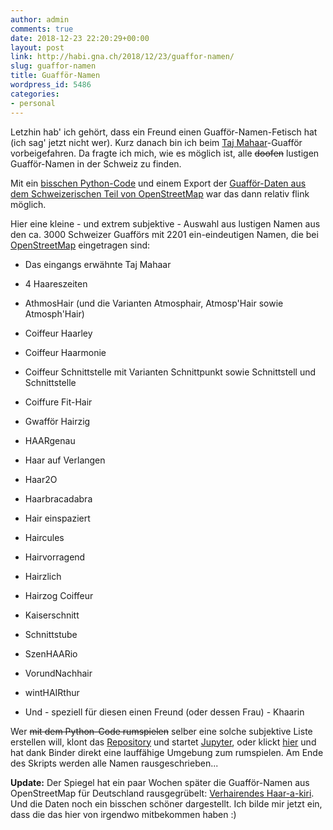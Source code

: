 ```yaml
---
author: admin
comments: true
date: 2018-12-23 22:20:29+00:00
layout: post
link: http://habi.gna.ch/2018/12/23/guaffor-namen/
slug: guaffor-namen
title: Guafför-Namen
wordpress_id: 5486
categories:
- personal
---
```


Letzhin hab' ich gehört, dass ein Freund einen Guafför-Namen-Fetisch hat (ich sag' jetzt nicht wer). Kurz danach bin ich beim [Taj Mahaar](https://tajmahaar.ch)-Guafför vorbeigefahren. Da fragte ich mich, wie es möglich ist, alle <del>doofen</del> lustigen Guafför-Namen in der Schweiz zu finden.




Mit ein [bisschen Python-Code](https://github.com/habi/stylish-stylists/blob/master/stylish-stylists.ipynb) und einem Export der [Guafför-Daten aus dem Schweizerischen Teil von OpenStreetMap](https://osm.li/Xt) war das dann relativ flink möglich.




Hier eine kleine - und extrem subjektive - Auswahl aus lustigen Namen aus den ca. 3000 Schweizer Guafförs mit 2201 ein-eindeutigen Namen, die bei [OpenStreetMap](https://www.openstreetmap.org/) eingetragen sind:






  * Das eingangs erwähnte Taj Mahaar


  * 4 Haareszeiten


  * AthmosHair (und die Varianten Atmosphair, Atmosp'Hair sowie Atmosph'Hair)


  * Coiffeur Haarley


  * Coiffeur Haarmonie


  * Coiffeur Schnittstelle mit Varianten Schnittpunkt sowie Schnittstell und Schnittstelle


  * Coiffure Fit-Hair


  * Gwafför Hairzig


  * HAARgenau


  * Haar auf Verlangen


  * Haar2O


  * Haarbracadabra


  * Hair einspaziert


  * Haircules


  * Hairvorragend


  * Hairzlich


  * Hairzog Coiffeur


  * Kaiserschnitt


  * Schnittstube


  * SzenHAARio


  * VorundNachhair


  * wintHAIRthur


  * Und - speziell für diesen einen Freund (oder dessen Frau) - Khaarin




Wer <del>mit dem Python-Code rumspielen</del> selber eine solche subjektive Liste erstellen will, klont das [Repository](https://github.com/habi/stylish-stylists) und startet [Jupyter](http://jupyter.org), oder klickt [hier](https://mybinder.org/v2/gh/habi/stylish-stylists/master) und hat dank Binder direkt eine lauffähige Umgebung zum rumspielen. Am Ende des Skripts werden alle Namen rausgeschrieben...






**Update:** Der Spiegel hat ein paar Wochen später die Guafför-Namen aus OpenStreetMap für Deutschland rausgegrübelt: [Verhairendes Haar-a-kiri](http://www.spiegel.de/panorama/gesellschaft/friseure-haar-straeubende-wortspiele-mit-hair-kamm-schnitt-cut-a-1243421.html). Und die Daten noch ein bisschen schöner dargestellt. Ich bilde mir jetzt ein, dass die das hier von irgendwo mitbekommen haben :)



